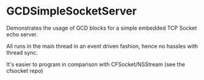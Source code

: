 # GCDSimpleSocketServer
Demonstrates the usage of GCD blocks for a simple embedded TCP Socket echo server.

All runs in the main thread in an event driven fashion, hence no hassles with thread sync.

It's easier to program in comparison with CFSocket/NSStream (see the cfsocket repo)
